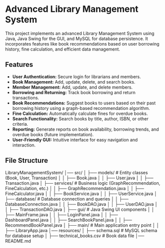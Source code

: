 # Advanced Library Management System

This project implements an advanced Library Management System using Java, Java Swing for the GUI, and MySQL for database persistence.  It incorporates features like book recommendations based on user borrowing history, fine calculation, and efficient data management.

## Features

* **User Authentication:** Secure login for librarians and members.
* **Book Management:** Add, update, delete, and search books.
* **Member Management:** Add, update, and delete members.
* **Borrowing and Returning:** Track book borrowing and return transactions.
* **Book Recommendations:** Suggest books to users based on their past borrowing history using a graph-based recommendation algorithm.
* **Fine Calculation:** Automatically calculate fines for overdue books.
* **Search Functionality:** Search books by title, author, ISBN, or other criteria.
* **Reporting:** Generate reports on book availability, borrowing trends, and overdue books (future implementation).
* **User-Friendly GUI:**  Intuitive interface for easy navigation and interaction.

## File Structure

 LibraryManagementSystem/
│── src/
│   ├── models/              # Entity classes (Book, User, Transaction)
│   │   ├── Book.java
│   │   ├── User.java
│   │   ├── Transaction.java
│   ├── services/            # Business logic (GraphRecommendation, FineCalculation, etc.)
│   │   ├── GraphRecommendation.java
│   │   ├── FineCalculator.java
│   │   ├── BookService.java
│   │   ├── UserService.java
│   ├── database/            # Database connection and queries
│   │   ├── DatabaseConnection.java
│   │   ├── BookDAO.java
│   │   ├── UserDAO.java
│   │   ├── TransactionDAO.java
│   ├── gui/                 # Java Swing UI components
│   │   ├── MainFrame.java
│   │   ├── LoginPanel.java
│   │   ├── DashboardPanel.java
│   │   ├── SearchBookPanel.java
│   │   ├── RecommendBookPanel.java
│   ├── main/                # Main application entry point
│   │   ├── LibraryApp.java
│── resources/
│   ├── schema.sql           # MySQL schema for database setup
│   ├── technical_books.csv  # Book data file
│── README.md
